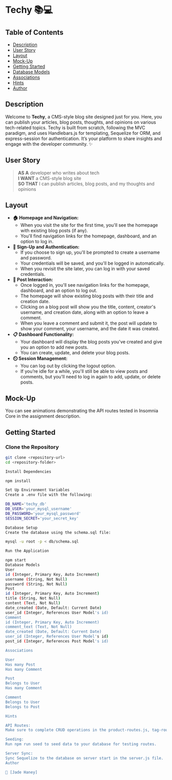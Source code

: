 # Techy 📚💻

## Table of Contents
- [Description](#description)
- [User Story](#user-story)
- [Layout](#acceptance-criteria)
- [Mock-Up](#mock-up)
- [Getting Started](#getting-started)
- [Database Models](#database-models)
- [Associations](#associations)
- [Hints](#hints)
- [Author](#author)

## Description
Welcome to **Techy**, a CMS-style blog site designed just for you. Here, you can publish your articles, blog posts, thoughts, and opinions on various tech-related topics. Techy is built from scratch, following the MVC paradigm, and uses Handlebars.js for templating, Sequelize for ORM, and express-session for authentication. It’s your platform to share insights and engage with the developer community. ✨

## User Story
> **AS A** developer who writes about tech  
> **I WANT** a CMS-style blog site  
> **SO THAT** I can publish articles, blog posts, and my thoughts and opinions  

## Layout
- **🏠 Homepage and Navigation:**
  - When you visit the site for the first time, you'll see the homepage with existing blog posts (if any).
  - You'll find navigation links for the homepage, dashboard, and an option to log in.
- **🔐 Sign-Up and Authentication:**
  - If you choose to sign up, you'll be prompted to create a username and password.
  - Your credentials will be saved, and you'll be logged in automatically.
  - When you revisit the site later, you can log in with your saved credentials.
- **📝 Post Interaction:**
  - Once logged in, you'll see navigation links for the homepage, dashboard, and an option to log out.
  - The homepage will show existing blog posts with their title and creation date.
  - Clicking on a blog post will show you the title, content, creator's username, and creation date, along with an option to leave a comment.
  - When you leave a comment and submit it, the post will update to show your comment, your username, and the date it was created.
- **📋 Dashboard Functionality:**
  - Your dashboard will display the blog posts you've created and give you an option to add new posts.
  - You can create, update, and delete your blog posts.
- **⏲️ Session Management:**
  - You can log out by clicking the logout option.
  - If you’re idle for a while, you'll still be able to view posts and comments, but you'll need to log in again to add, update, or delete posts.

## Mock-Up
You can see animations demonstrating the API routes tested in Insomnia Core in the assignment description.

## Getting Started
### Clone the Repository
```bash
git clone <repository-url>
cd <repository-folder>

Install Dependencies

npm install

Set Up Environment Variables
Create a .env file with the following:

DB_NAME='techy_db'
DB_USER='your_mysql_username'
DB_PASSWORD='your_mysql_password'
SESSION_SECRET='your_secret_key'

Database Setup
Create the database using the schema.sql file:

mysql -u root -p < db/schema.sql

Run the Application

npm start
Database Models
User
id (Integer, Primary Key, Auto Increment)
username (String, Not Null)
password (String, Not Null)
Post
id (Integer, Primary Key, Auto Increment)
title (String, Not Null)
content (Text, Not Null)
date_created (Date, Default: Current Date)
user_id (Integer, References User Model's id)
Comment
id (Integer, Primary Key, Auto Increment)
comment_text (Text, Not Null)
date_created (Date, Default: Current Date)
user_id (Integer, References User Model's id)
post_id (Integer, References Post Model's id)

Associations

User
Has many Post
Has many Comment

Post
Belongs to User
Has many Comment

Comment
Belongs to User
Belongs to Post

Hints

API Routes:
Make sure to complete CRUD operations in the product-routes.js, tag-routes.js, and category-routes.js files.

Seeding:
Run npm run seed to seed data to your database for testing routes.

Server Sync:
Sync Sequelize to the database on server start in the server.js file.
Author

👤 [Jade Haney]